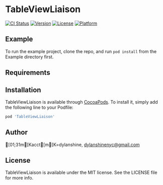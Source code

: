# TableViewLiaison

[![CI Status](https://img.shields.io/travis/[01;31m[Kacct[m[K<blob>=dylanshine/TableViewLiaison.svg?style=flat)](https://travis-ci.org/[01;31m[Kacct[m[K<blob>=dylanshine/TableViewLiaison)
[![Version](https://img.shields.io/cocoapods/v/TableViewLiaison.svg?style=flat)](https://cocoapods.org/pods/TableViewLiaison)
[![License](https://img.shields.io/cocoapods/l/TableViewLiaison.svg?style=flat)](https://cocoapods.org/pods/TableViewLiaison)
[![Platform](https://img.shields.io/cocoapods/p/TableViewLiaison.svg?style=flat)](https://cocoapods.org/pods/TableViewLiaison)

## Example

To run the example project, clone the repo, and run `pod install` from the Example directory first.

## Requirements

## Installation

TableViewLiaison is available through [CocoaPods](https://cocoapods.org). To install
it, simply add the following line to your Podfile:

```ruby
pod 'TableViewLiaison'
```

## Author

[01;31m[Kacct[m[K<blob>=dylanshine, dylanshinenyc@gmail.com

## License

TableViewLiaison is available under the MIT license. See the LICENSE file for more info.
